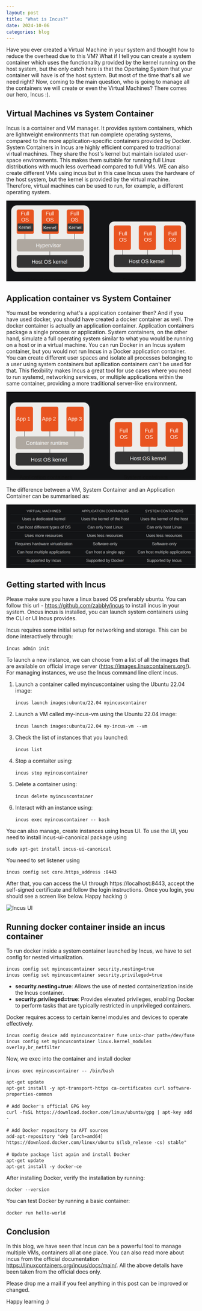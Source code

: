 ```yaml
---
layout: post
title: "What is Incus?"
date: 2024-10-06
categories: blog
---
```


Have you ever created a Virtual Machine in your system and thought how to reduce the overhead due to this VM? What if I tell you can create a system container which uses the functionality provided by the kernel running on the host system, but the only catch here is that the Opertaing System that your container will have is of the host system. But most of the time that's all we need right? Now, coming to the main question, who is going to manage all the containers we will create or even the Virtual Machines? There comes our hero, Incus :). 

## Virtual Machines vs System Container
Incus is a container and VM manager. It provides system containers, which are lightweight environments that run complete operating systems, compared to the more application-specific containers provided by Docker. System Containers in Incus are highly efficient compared to traditional virtual machines. They share the host's kernel but maintain isolated user-space environments. This makes them suitable for running full Linux distributions with much less overhead compared to full VMs. WE can also create different VMs using incus but in this case Incus uses the hardware of the host system, but the kernel is provided by the virtual machine. Therefore, virtual machines can be used to run, for example, a different operating system. 

![VM vs System container](/assets/images/vm_sc.png "VM vs System container")


## Application container vs System Container
You must be wondering what's a application container then? And if you have used docker, you should have created a docker container as well. The docker container is actually an application container. Application containers package a single process or application. System containers, on the other hand, simulate a full operating system similar to what you would be running on a host or in a virtual machine. You can run Docker in an Incus system container, but you would not run Incus in a Docker application container. You can create different user spaces and isolate all processes belonging to a user using system containers but apllication containers can't be used for that. This flexibility makes Incus a great tool for use cases where you need to run systemd, networking services, or multiple applications within the same container, providing a more traditional server-like environment.

![Application Container vs System container](/assets/images/ac_sc.png)

The difference between a VM, System Container and an Application Container can be summarised as:

![VM vs Application Container vs System container](/assets/images/vm_ac_sc.png)



## Getting started with Incus
Please make sure you have a linux based OS preferably ubuntu. You can follow this url - https://github.com/zabbly/incus to install incus in your system. Oncus incus is installed, you can launch system containers using the CLI or UI Incus provides. 

Incus requires some initial setup for networking and storage. This can be done interactively through:

```incus admin init```

To launch a new instance, we can choose from a list of all the images that are available on official image server (https://images.linuxcontainers.org/). For managing instances, we use the Incus command line client incus.

1. Launch a container called myincuscontainer using the Ubuntu 22.04 image:

    ```incus launch images:ubuntu/22.04 myincuscontainer```

2. Launch a VM called my-incus-vm using the Ubuntu 22.04 image:

    ```incus launch images:ubuntu/22.04 my-incus-vm --vm```

3. Check the list of instances that you launched:

    ```incus list```

4. Stop a comtaiter using:

    ```incus stop myincuscontainer```

5. Delete a container using:

    ```incus delete myincuscontainer```

6. Interact with an instance using:

    ```incus exec myincuscontainer -- bash```

You can also manage, create instances using Incus UI. To use the UI, you need to install incus-ui-canonical package using

```
sudo apt-get install incus-ui-canonical
```

You need to set listener using 
```
incus config set core.https_address :8443
```

After that, you can access the UI through https://localhost:8443, accept the self-signed certificate and follow the login instructions.
Once you login, you should see a screen like below. Happy hacking :)

![Incus UI](/assets/images/incus_ui.png)



## Running docker container inside an incus container
To run docker inside a system container launched by Incus, we have to set config for nested virtualization.

```
incus config set myincuscontainer security.nesting=true
incus config set myincuscontainer security.privileged=true
```

- **security.nesting=true**: Allows the use of nested containerization inside the Incus container.
- **security.privileged=true**: Provides elevated privileges, enabling Docker to perform tasks that are typically restricted in unprivileged containers.

Docker requires access to certain kernel modules and devices to operate effectively.

```
incus config device add myincuscontainer fuse unix-char path=/dev/fuse
incus config set myincuscontainer linux.kernel_modules overlay,br_netfilter
```

Now, we exec into the container and install docker

```incus exec myincuscontainer -- /bin/bash```

```
apt-get update
apt-get install -y apt-transport-https ca-certificates curl software-properties-common

# Add Docker's official GPG key
curl -fsSL https://download.docker.com/linux/ubuntu/gpg | apt-key add -

# Add Docker repository to APT sources
add-apt-repository "deb [arch=amd64] https://download.docker.com/linux/ubuntu $(lsb_release -cs) stable"

# Update package list again and install Docker
apt-get update
apt-get install -y docker-ce
```

After installing Docker, verify the installation by running:
```
docker --version
```

You can test Docker by running a basic container:

```docker run hello-world```


## Conclusion

In this blog, we have seen that Incus can be a powerful tool to manage multiple VMs, containers all at one place. You can also read more about incus from the official documentation https://linuxcontainers.org/incus/docs/main/.  All the above details have been taken from the official docs only.

Please drop me a mail if you feel anything in this post can be improved or changed.

Happy learning :)

